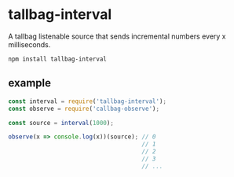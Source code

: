 # tallbag-interval

A tallbag listenable source that sends incremental numbers every x milliseconds.

`npm install tallbag-interval`

## example

```js
const interval = require('tallbag-interval');
const observe = require('callbag-observe');

const source = interval(1000);

observe(x => console.log(x))(source); // 0
                                      // 1
                                      // 2
                                      // 3
                                      // ...
```
